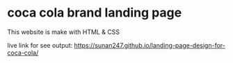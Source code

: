 # coca cola brand landing page 
This website is make with HTML &amp; CSS

live link for see output:
https://sunan247.github.io/landing-page-design-for-coca-cola/
